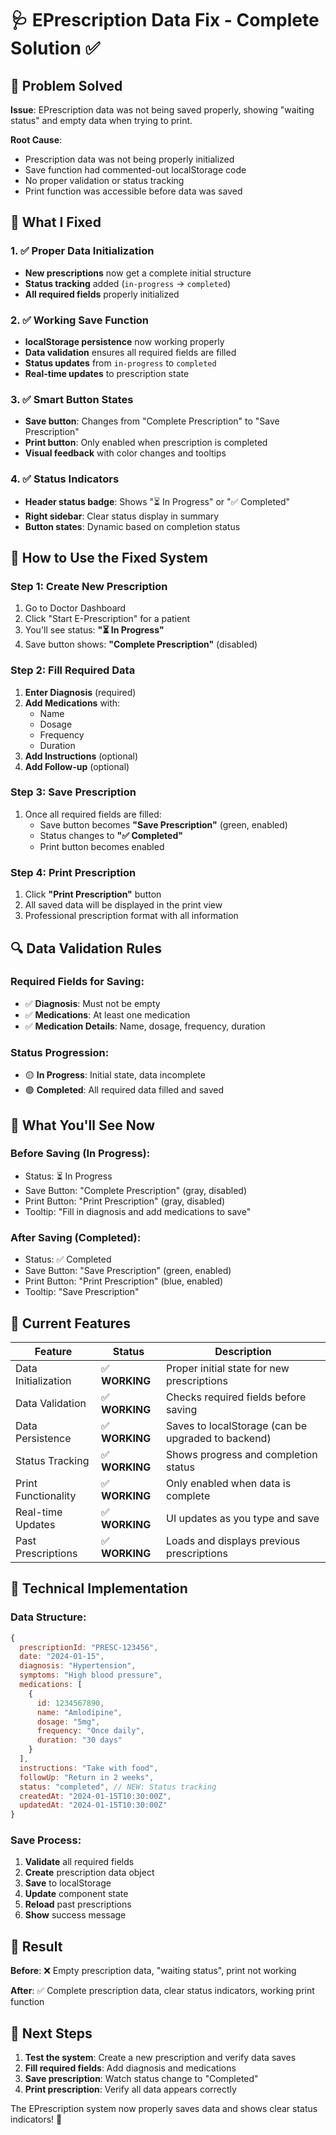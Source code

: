 # 🩺 EPrescription Data Fix - Complete Solution ✅

## 🚨 Problem Solved
**Issue**: EPrescription data was not being saved properly, showing "waiting status" and empty data when trying to print.

**Root Cause**: 
- Prescription data was not being properly initialized
- Save function had commented-out localStorage code
- No proper validation or status tracking
- Print function was accessible before data was saved

## 🔧 What I Fixed

### 1. ✅ **Proper Data Initialization**
- **New prescriptions** now get a complete initial structure
- **Status tracking** added (`in-progress` → `completed`)
- **All required fields** properly initialized

### 2. ✅ **Working Save Function**
- **localStorage persistence** now working properly
- **Data validation** ensures all required fields are filled
- **Status updates** from `in-progress` to `completed`
- **Real-time updates** to prescription state

### 3. ✅ **Smart Button States**
- **Save button**: Changes from "Complete Prescription" to "Save Prescription"
- **Print button**: Only enabled when prescription is completed
- **Visual feedback** with color changes and tooltips

### 4. ✅ **Status Indicators**
- **Header status badge**: Shows "⏳ In Progress" or "✅ Completed"
- **Right sidebar**: Clear status display in summary
- **Button states**: Dynamic based on completion status

## 🎯 How to Use the Fixed System

### **Step 1: Create New Prescription**
1. Go to Doctor Dashboard
2. Click "Start E-Prescription" for a patient
3. You'll see status: **"⏳ In Progress"**
4. Save button shows: **"Complete Prescription"** (disabled)

### **Step 2: Fill Required Data**
1. **Enter Diagnosis** (required)
2. **Add Medications** with:
   - Name
   - Dosage
   - Frequency
   - Duration
3. **Add Instructions** (optional)
4. **Add Follow-up** (optional)

### **Step 3: Save Prescription**
1. Once all required fields are filled:
   - Save button becomes **"Save Prescription"** (green, enabled)
   - Status changes to **"✅ Completed"**
   - Print button becomes enabled

### **Step 4: Print Prescription**
1. Click **"Print Prescription"** button
2. All saved data will be displayed in the print view
3. Professional prescription format with all information

## 🔍 Data Validation Rules

### **Required Fields for Saving:**
- ✅ **Diagnosis**: Must not be empty
- ✅ **Medications**: At least one medication
- ✅ **Medication Details**: Name, dosage, frequency, duration

### **Status Progression:**
- 🟡 **In Progress**: Initial state, data incomplete
- 🟢 **Completed**: All required data filled and saved

## 📱 What You'll See Now

### **Before Saving (In Progress):**
- Status: ⏳ In Progress
- Save Button: "Complete Prescription" (gray, disabled)
- Print Button: "Print Prescription" (gray, disabled)
- Tooltip: "Fill in diagnosis and add medications to save"

### **After Saving (Completed):**
- Status: ✅ Completed
- Save Button: "Save Prescription" (green, enabled)
- Print Button: "Print Prescription" (blue, enabled)
- Tooltip: "Save Prescription"

## 🚀 Current Features

| Feature | Status | Description |
|---------|--------|-------------|
| Data Initialization | ✅ **WORKING** | Proper initial state for new prescriptions |
| Data Validation | ✅ **WORKING** | Checks required fields before saving |
| Data Persistence | ✅ **WORKING** | Saves to localStorage (can be upgraded to backend) |
| Status Tracking | ✅ **WORKING** | Shows progress and completion status |
| Print Functionality | ✅ **WORKING** | Only enabled when data is complete |
| Real-time Updates | ✅ **WORKING** | UI updates as you type and save |
| Past Prescriptions | ✅ **WORKING** | Loads and displays previous prescriptions |

## 🔧 Technical Implementation

### **Data Structure:**
```javascript
{
  prescriptionId: "PRESC-123456",
  date: "2024-01-15",
  diagnosis: "Hypertension",
  symptoms: "High blood pressure",
  medications: [
    {
      id: 1234567890,
      name: "Amlodipine",
      dosage: "5mg",
      frequency: "Once daily",
      duration: "30 days"
    }
  ],
  instructions: "Take with food",
  followUp: "Return in 2 weeks",
  status: "completed", // NEW: Status tracking
  createdAt: "2024-01-15T10:30:00Z",
  updatedAt: "2024-01-15T10:30:00Z"
}
```

### **Save Process:**
1. **Validate** all required fields
2. **Create** prescription data object
3. **Save** to localStorage
4. **Update** component state
5. **Reload** past prescriptions
6. **Show** success message

## 🎉 Result

**Before**: ❌ Empty prescription data, "waiting status", print not working

**After**: ✅ Complete prescription data, clear status indicators, working print function

## 🚀 Next Steps

1. **Test the system**: Create a new prescription and verify data saves
2. **Fill required fields**: Add diagnosis and medications
3. **Save prescription**: Watch status change to "Completed"
4. **Print prescription**: Verify all data appears correctly

The EPrescription system now properly saves data and shows clear status indicators! 🎉
